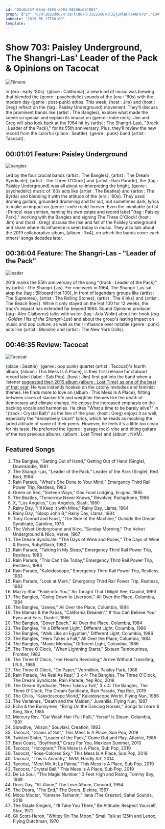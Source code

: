 ```yaml
---
id: "05c6b757-054d-4805-a904-98206a03f804"
graph: {"1P":"67RTJDBudd67RTJBFtCN67RTJJEyDK67RTJZjumlBFkpANPor8","1O4":"9JeviGYzaC9Jevicb0euLBwIXcb0eu","25N":"ak4bndgC25F4s74ak4bndgC25pDnSSdgC25uQmHOdgC25i5vEsF4s74uQmHO"}
pubdate: "2019-05-17T00:00"
template: 
---
```






# Show 703: Paisley Underground, The Shangri-Las' Leader of the Pack & Opinions on Tacocat

![Filmore](https://static.soundopinions.org/images/2019/filmore.jpg)

In {era : early '80s}  {place : California}, a new kind of music was brewing that blended the {genre : psychedelic} sounds of the {era : '60s} with the modern day {genre : post-punk} ethos. This week, {host : Jim} and {host : Greg} reflect on the {tag : Paisley Underground} movement. They'll discuss the prominent bands like {artist : The Bangles}, explore what made the scene so special and explain its impact on {genre : indie rock}. Jim and Greg will also look back at the 1964 hit by {artist : The Shangri-Las}, "{track : Leader of the Pack}," for its 55th anniversary. Plus, they'll review the new record from the colorful {place : Seattle}  {genre : punk} band {artist : Tacocat}.



## 00:01:01 Feature: Paisley Underground

![bangles](https://static.soundopinions.org/assets/703/1P0.jpg)

Led by the four crucial bands {artist : The Bangles}, {artist : The Dream Syndicate}, {artist : The Three O'Clock} and {artist : Rain Parade}, the {tag : Paisley Underground} was all about re-interpreting the bright, {genre : psychedelic} music of '60s acts like {artist : The Beatles} and {artist : The Byrds} and blending it with the attitude of the {era : '80s}. They used droning guitars, grounded drumming and far out, but sometimes dark, lyrics to make an impact on {genre : indie rock} forever. Even the inimitable {artist : Prince} was smitten, naming his own estate and record label "{tag : Paisley Park}," working with the Bangles and signing The Three O'Clock! {host : Jim} and {host : Greg} discuss the rise and fall of the Paisley Underground and share where its influence is seen today in music. They also talk about the 2019 collaborative album, {album : 3x4}, on which the bands cover each others' songs decades later.



## 00:36:04 Feature: The Shangri-Las - "Leader of the Pack"

![leader](https://static.soundopinions.org/assets/703/1O40.jpg)

2019 marks the 55th anniversary of the song "{track : Leader of the Pack}" by {artist : The Shangri-Las}. For one week in 1964, The Shangri-Las sat atop the {tag : Billboard Hot 100}, in front of legendary groups like {artist : The Supremes}, {artist : The Rolling Stones}, {artist : The Kinks} and {artist : The Beach Boys}. While it only stayed on the Hot 100 for 12 weeks, the track's impact has extended far beyond 1964. Sound Opinions producer {tag : Alex Claiborne} talks with writer {tag : Ada Wolin} about her book *{tag : Golden Hits of the Shangri-Las}* and about the group's lasting impact on music and pop culture, as well as their influence over notable {genre : punk} acts like {artist : Blondie} and {artist : The New York Dolls}.



## 00:46:35 Review: Tacocat

![Tacocat](https://static.soundopinions.org/assets/703/25N0.jpg)

{place : Seattle}  {genre : pop punk} quartet {artist : Tacocat}'s fourth album, {album : This Mess Is A Place}, is their first release for stalwart record label {label : Sub Pop}. {host : Jim} first got into the band when a listener [suggested their 2016 album {album : Lost Time} as one of the best of that year](https://www.soundopinions.org/show/553/). He was instantly hooked on the catchy melodies and feminist themes. He finds more to love on {album : This Mess Is A Place}, flitting between slices of slacker life and weightier themes like the death of democracy and climate change. He enjoys the increased emphasis on the backing vocals and harmonies. He cites "What a time to be barely alive?" in "{track : Crystal Ball}" as the line of the year. {host : Greg} enjoys it as well, especially the "deceptively smart" lyrics, which he reads as mocking the jaded attitude of some of their peers. However, he feels it's a little too clean for his taste. He preferred the {genre : garage rock} vibe and biting guitars of the two previous albums, {album : Lost Time} and {album : NVM}.



## Featured Songs

1. The Bangles, "Getting Out of Hand," Getting Out of Hand (Single), Downkiddie, 1981
2. The Shangri-Las, "Leader of the Pack," Leader of the Park (Single), Red Bird, 1964
3. Rain Parade, "What's She Done to Your Mind," Emergency Third Rail Power Trip, Restless, 1983
4. Green on Red, "Sixteen Ways," Gas Food Lodging, Enigma, 1985
5. The Beatles, "Tomorrow Never Knows," Revolver, Parlophone, 1966
6. X, "Los Angeles," Los Angeles, Slash, 1980
7. Rainy Day, "I'll Keep It with Mine," Rainy Day, Llama, 1984
8. Rainy Day, "Sloop John B," Rainy Day, Llama, 1984
9. Tony Conrad and Faust, "The Side of the Machine," Outside the Dream Syndicate, Caroline, 1973
10. The Velvet Underground and Nico, "Sunday Morning," The Velvet Underground & Nico, Verve, 1967
11. The Dream Syndicate, "The Days of Wine and Roses," The Days of Wine & Roses, Ruby/Slash, 1982
12. Rain Parade, "Talking In My Sleep," Emergency Third Rail Power Trip, Restless, 1983
13. Rain Parade, "This Can't Be Today," Emergency Third Rail Power Trip, Restless, 1983
14. Rain Parade, "Kaleidoscope," Emergency Third Rail Power Trip, Restless, 1983
15. Rain Parade, "Look at Merri," Emergency Third Rail Power Trip, Restless, 1983
16. Mazzy Star, "Fade into You," So Tonight That I Might See, Capitol, 1993
17. The Bangles, "Going Down to Liverpool," All Over the Place, Columbia, 1984
18. The Bangles, "James," All Over the Place, Columbia, 1984
19. The Mamas & the Papas, "California Dreamin'," If You Can Believe Your Eyes and Ears, Dunhill, 1966
20. The Bangles, "Dover Beach," All Over the Place, Columbia, 1984
21. The Bangles, "In a Different Light," Different Light, Columbia, 1986
22. The Bangles, "Walk Like an Egyptian," Different Light, Columbia, 1986
23. The Bangles, "Hero Takes a Fall," All Over the Place, Columbia, 1984
24. The Bangles, "Manic Monday," Different Light, Columbia, 1986
25. The Three O'Clock, "When Lightning Starts," Sixteen Tambourines, Frontier, 1983
26. The Three O'Clock, "Her Head's Revolving," Arrive Without Travelling, I.R.S., 1985
27. The Three O'Clock, "On Paper," Vermillion, Paisley Park, 1988
28. Rain Parade, "As Real As Real," 3 x 4: The Bangles, The Three O'Clock, The Dream Syndicate, Rain Parade, Yep Roc, 2019
29. The Dream Syndicate, "Hero Takes a Fall," 3 x 4: The Bangles, The Three O'Clock, The Dream Syndicate, Rain Parade, Yep Roc, 2019
30. The Chills, "Kaleidoscope World," Kaleidoscope World, Flying Nun, 1986
31. The Verlaines, "Death and the Maiden," Juvenilia, Flying Nun, 1987
32. Echo & the Bunnymen, "Bring On the Dancing Horses," Songs to Learn & Sing, Sire, 1985
33. Mercury Rev, "Car Wash Hair (Full Pull)," Yerself Is Steam, Columbia, 1991
34. Slowdive, "Alison," Souvlaki, Creation, 1993
35. Tacocat, "Grains of Salt," This Mess Is A Place, Sub Pop, 2019
36. Twisted Sister, "Leader of the Pack," Come Out and Play, Atlantic, 1985
37. Best Coast, "Boyfriend," Crazy For You, Mexican Summer, 2010
38. Tacocat, "Hologram," This Mess Is A Place, Sub Pop, 2019
39. Tacocat, "Rose-Colored Sky," This Mess Is A Place, Sub Pop, 2019
40. Tacocat, "This Is Anarchy," NVM, Hardly Art, 2014
41. Tacocat, "Meet Me At La Palma," This Mess Is A Place, Sub Pop, 2019
42. Tacocat, "Crystal Ball," This Mess Is A Place, Sub Pop, 2019
43. De La Soul, "The Magic Number," 3 Feet High and Rising, Tommy Boy, 1989
44. Doris Day, "All Alone," The Love Album, Concord, 1994
45. The Doors, "The End," The Doors, Elektra, 1967
46. Mdou Moctar, "Kamane Tarhanin," Ilana (The Creator), Sahel Sounds, 2018
47. The Staple Singers, "I'll Take You There," Be Altitude: Respect Yourself, Stax, 1972
48. Gil Scott-Heron, "Whitey On The Moon," Small Talk at 125th and Lenox, Flying Dutchman, 1970